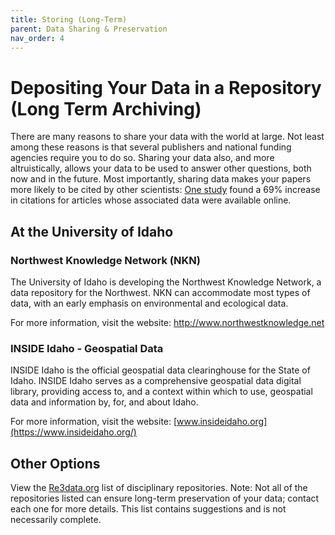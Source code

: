 ```yaml
---
title: Storing (Long-Term)
parent: Data Sharing & Preservation
nav_order: 4
---
```


# Depositing Your Data in a Repository (Long Term Archiving)

There are many reasons to share your data with the world at large. 
Not least among these reasons is that several publishers and national funding agencies require you to do so. 
Sharing your data also, and more altruistically, allows your data to be used to answer other questions, both now and in the future. 
Most importantly, sharing data makes your papers more likely to be cited by other scientists: [One study](http://dx.doi.org/10.1371/journal.pone.0000308) found a 69% increase in citations for articles whose associated data were available online.

## At the University of Idaho

### Northwest Knowledge Network (NKN)

The University of Idaho is developing the Northwest Knowledge Network, a data repository for the Northwest. 
NKN can accommodate most types of data, with an early emphasis on environmental and ecological data.

For more information, visit the website: <http://www.northwestknowledge.net>

### INSIDE Idaho - Geospatial Data

INSIDE Idaho is the official geospatial data clearinghouse for the State of Idaho. 
INSIDE Idaho serves as a comprehensive geospatial data digital library, providing access to, and a context within which to use, geospatial data and information by, for, and about Idaho.

For more information, visit the website: [www.insideidaho.org](https://www.insideidaho.org/)

## Other Options

View the [Re3data.org](http://www.re3data.org/) list of disciplinary repositories. 
Note: Not all of the repositories listed can ensure long-term preservation of your data; contact each one for more details. 
This list contains suggestions and is not necessarily complete.

